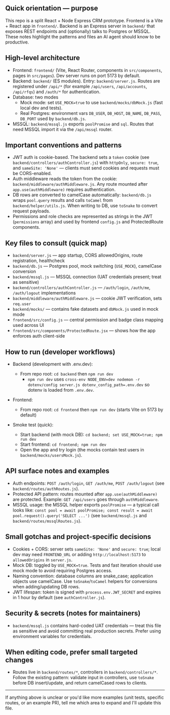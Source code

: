 ## Quick orientation — purpose

This repo is a split React + Node Express CRM prototype. Frontend is a Vite + React app in `frontend/`. Backend is an Express server in `backend/` that exposes REST endpoints and (optionally) talks to Postgres or MSSQL. These notes highlight the patterns and files an AI agent should know to be productive.

## High-level architecture

- Frontend: `frontend/` (Vite, React Router, components in `src/components`, pages in `src/pages`). Dev server runs on port 5173 by default.
- Backend: `backend/` (ES modules). Entry: `backend/server.js`. Routes are registered under `/api/*` (for example `/api/users`, `/api/accounts`, `/api/rfqs`) and `/auth/*` for authentication.
- Database: two modes
  - Mock mode: set `USE_MOCK=true` to use `backend/mocks/dbMock.js` (fast local dev and tests).
  - Real Postgres: environment vars `DB_USER`, `DB_HOST`, `DB_NAME`, `DB_PASS`, `DB_PORT` used by `backend/db.js`.
- MSSQL: `backend/mssql.js` exports `poolPromise` and `sql`. Routes that need MSSQL import it via the `/api/mssql` router.

## Important conventions and patterns

- JWT auth is cookie-based. The backend sets a `token` cookie (see `backend/controllers/authController.js`) with `httpOnly`, `secure: true`, and `sameSite: 'None'` — clients must send cookies and requests must be CORS-enabled.
- Auth middleware reads the token from the cookie: `backend/middleware/authMiddleware.js`. Any route mounted after `app.use(authMiddleware)` requires authentication.
- DB rows are converted to camelCase automatically: `backend/db.js` wraps `pool.query` results and calls `toCamel` from `backend/helper/utils.js`. When writing to DB, use `toSnake` to convert request payloads.
- Permissions and role checks are represented as strings in the JWT (`permissions` array) and used by frontend `config.js` and ProtectedRoute components.

## Key files to consult (quick map)

- `backend/server.js` — app startup, CORS allowedOrigins, route registration, healthcheck
- `backend/db.js` — Postgres pool, mock switching (`USE_MOCK`), camelCase conversion
- `backend/mssql.js` — MSSQL connection (UAT credentials present; treat as sensitive)
- `backend/controllers/authController.js` — `/auth/login`, `/auth/me`, `/auth/logout` implementations
- `backend/middleware/authMiddleware.js` — cookie JWT verification, sets `req.user`
- `backend/mocks/` — contains fake datasets and `dbMock.js` used in mock mode
- `frontend/src/config.js` — central permission and badge class mapping used across UI
- `frontend/src/components/ProtectedRoute.jsx` — shows how the app enforces auth client-side

## How to run (developer workflows)

- Backend (development with .env.dev):

  - From repo root: `cd backend` then `npm run dev`
    - `npm run dev` uses `cross-env NODE_ENV=dev nodemon -r dotenv/config server.js dotenv_config_path=.env.dev` so dotenv is loaded from `.env.dev`.

- Frontend:

  - From repo root: `cd frontend` then `npm run dev` (starts Vite on 5173 by default)

- Smoke test (quick):

  - Start backend (with mock DB): `cd backend; set USE_MOCK=true; npm run dev`
  - Start frontend: `cd frontend; npm run dev`
  - Open the app and try login (the mocks contain test users in `backend/mocks/usersMock.js`).

## API surface notes and examples

- Auth endpoints: `POST /auth/login`, `GET /auth/me`, `POST /auth/logout` (see `backend/routes/authRoutes.js`).
- Protected API pattern: routes mounted after `app.use(authMiddleware)` are protected. Example: `GET /api/users` goes through `authMiddleware`.
- MSSQL usage: the MSSQL helper exports `poolPromise` — a typical call looks like: `const pool = await poolPromise; const result = await pool.request().query('SELECT ...')` (see `backend/mssql.js` and `backend/routes/mssqlRoutes.js`).

## Small gotchas and project-specific decisions

- Cookies + CORS: server sets `sameSite: 'None'` and `secure: true`; local dev may need `FRONTEND_URL` or adding `http://localhost:5173` to `allowedOrigins` in `server.js`.
- Mock DB: toggled by `USE_MOCK=true`. Tests and fast iteration should use mock mode to avoid requiring Postgres access.
- Naming convention: database columns are snake_case; application objects use camelCase. Use `toSnake`/`toCamel` helpers for conversions when adding/updating DB rows.
- JWT lifespan: token is signed with `process.env.JWT_SECRET` and expires in 1 hour by default (see `authController.js`).

## Security & secrets (notes for maintainers)

- `backend/mssql.js` contains hard-coded UAT credentials — treat this file as sensitive and avoid committing real production secrets. Prefer using environment variables for credentials.

## When editing code, prefer small targeted changes

- Routes live in `backend/routes/*`, controllers in `backend/controllers/*`. Follow the existing pattern: validate input in controllers, use `toSnake` before DB insert/update, and return camelCased rows to clients.

---
If anything above is unclear or you'd like more examples (unit tests, specific routes, or an example PR), tell me which area to expand and I'll update this file.
